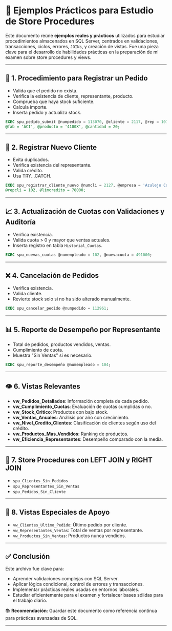 # 📄 Ejemplos Prácticos para Estudio de Store Procedures

Este documento reúne **ejemplos reales y prácticos** utilizados para estudiar procedimientos almacenados en SQL Server, centrados en validaciones, transacciones, ciclos, errores, `JOINs`, y creación de vistas. Fue una pieza clave para el desarrollo de habilidades prácticas en la preparación de mi examen sobre store procedures y views.

---

## 🛒 1. Procedimiento para Registrar un Pedido

- Valida que el pedido no exista.
- Verifica la existencia de cliente, representante, producto.
- Comprueba que haya stock suficiente.
- Calcula importe.
- Inserta pedido y actualiza stock.

```sql
EXEC spu_pedido_submit @numpedido = 113070, @cliente = 2117, @rep = 107,
@fab = 'ACI', @producto = '4100X', @cantidad = 20;
```

---

## 🧾 2. Registrar Nuevo Cliente

- Evita duplicados.
- Verifica existencia del representante.
- Valida crédito.
- Usa TRY...CATCH.

```sql
EXEC spu_registrar_cliente_nuevo @numcli = 2127, @empresa = 'Azulejo Corp',
@repcli = 102, @limcredito = 78000;
```

---

## 📈 3. Actualización de Cuotas con Validaciones y Auditoría

- Verifica existencia.
- Valida cuota > 0 y mayor que ventas actuales.
- Inserta registro en tabla `Historial_Cuotas`.

```sql
EXEC spu_nuevas_cuotas @numempleado = 102, @nuevacuota = 491000;
```

---

## ❌ 4. Cancelación de Pedidos

- Verifica existencia.
- Valida cliente.
- Revierte stock solo si no ha sido alterado manualmente.

```sql
EXEC spu_cancelar_pedido @numpedido = 112961;
```

---

## 📊 5. Reporte de Desempeño por Representante

- Total de pedidos, productos vendidos, ventas.
- Cumplimiento de cuota.
- Muestra "Sin Ventas" si es necesario.

```sql
EXEC spu_reporte_desempeño @numempleado = 104;
```

---

## 👁 6. Vistas Relevantes

- **vw_Pedidos_Detallados**: Información completa de cada pedido.
- **vw_Cumplimiento_Cuotas**: Evaluación de cuotas cumplidas o no.
- **vw_Stock_Critico**: Productos con bajo stock.
- **vw_Ventas_Anuales**: Análisis por año con crecimiento.
- **vw_Nivel_Credito_Clientes**: Clasificación de clientes según uso del crédito.
- **vw_Productos_Mas_Vendidos**: Ranking de productos.
- **vw_Eficiencia_Representantes**: Desempeño comparado con la media.

---

## 🔁 7. Store Procedures con LEFT JOIN y RIGHT JOIN

- `spu_Clientes_Sin_Pedidos`
- `spu_Representantes_Sin_Ventas`
- `spu_Pedidos_Sin_Cliente`

---

## 🧠 8. Vistas Especiales de Apoyo

- `vw_Clientes_Ultimo_Pedido`: Último pedido por cliente.
- `vw_Representantes_Ventas`: Total de ventas por representante.
- `vw_Productos_Sin_Ventas`: Productos nunca vendidos.

---

## ✅ Conclusión

Este archivo fue clave para:

- Aprender validaciones complejas con SQL Server.
- Aplicar lógica condicional, control de errores y transacciones.
- Implementar prácticas reales usadas en entornos laborales.
- Estudiar eficientemente para el examen y fortalecer bases sólidas para el trabajo diario.

📚 **Recomendación**: Guardar este documento como referencia continua para prácticas avanzadas de SQL.

---
